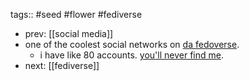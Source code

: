 tags:: #seed #flower #fediverse
- prev: [[social media]]
- one of the coolest social networks on [da fedoverse](fediverse).
	- i have like 80 accounts. [you'll never find me](https://meow.social/@chirpbirb).
- next: [[fediverse]]